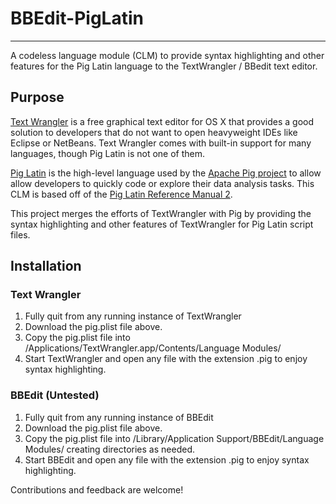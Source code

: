 # BBEdit-PigLatin

---

A codeless language module (CLM) to provide syntax highlighting and other features for the Pig Latin language to the TextWrangler / BBedit text editor.

## Purpose
[Text Wrangler](http://www.barebones.com/products/textwrangler/) is a free graphical text editor for OS X that provides a good solution to developers that do not want to open heavyweight IDEs like Eclipse or NetBeans. Text Wrangler comes with built-in support for many languages, though Pig Latin is not one of them.

[Pig Latin](http://pig.apache.org/docs/r0.14.0/basic.html) is the high-level language used by the [Apache Pig project](http://pig.apache.org/) to allow allow developers to quickly code or explore their data analysis tasks. This CLM is based off of the [Pig Latin Reference Manual 2](https://pig.apache.org/docs/r0.7.0/piglatin_ref2.html).

This project merges the efforts of TextWrangler with Pig by providing the syntax highlighting and other features of TextWrangler for Pig Latin script files.

## Installation
### Text Wrangler
1. Fully quit from any running instance of TextWrangler
2. Download the pig.plist file above.
3. Copy the pig.plist file into /Applications/TextWrangler.app/Contents/Language Modules/
4. Start TextWrangler and open any file with the extension .pig to enjoy syntax highlighting.

### BBEdit (Untested)
1. Fully quit from any running instance of BBEdit
2. Download the pig.plist file above.
3. Copy the pig.plist file into /Library/Application Support/BBEdit/Language Modules/ creating directories as needed.
4. Start BBEdit and open any file with the extension .pig to enjoy syntax highlighting.

Contributions and feedback are welcome!
